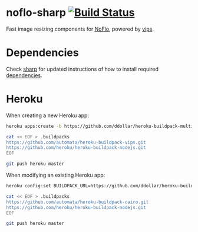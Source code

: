 # noflo-sharp [![Build Status](https://secure.travis-ci.org/noflo/noflo-sharp.png?branch=master)](http://travis-ci.org/noflo/noflo-sharp)

Fast image resizing components for [NoFlo](http://noflojs.org), powered by [vips](http://www.vips.ecs.soton.ac.uk).

# Dependencies

Check [sharp](http://github.com/lovell/sharp) for updated instructions of how to install required [dependencies](https://github.com/lovell/sharp#prerequisites).

# Heroku

When creating a new Heroku app:

```bash
heroku apps:create -b https://github.com/ddollar/heroku-buildpack-multi.git

cat << EOF > .buildpacks
https://github.com/automata/heroku-buildpack-vips.git
https://github.com/heroku/heroku-buildpack-nodejs.git
EOF

git push heroku master
```

When modifying an existing Heroku app:

```bash
heroku config:set BUILDPACK_URL=https://github.com/ddollar/heroku-buildpack-multi.git

cat << EOF > .buildpacks
https://github.com/automata/heroku-buildpack-cairo.git
https://github.com/heroku/heroku-buildpack-nodejs.git
EOF

git push heroku master
```
